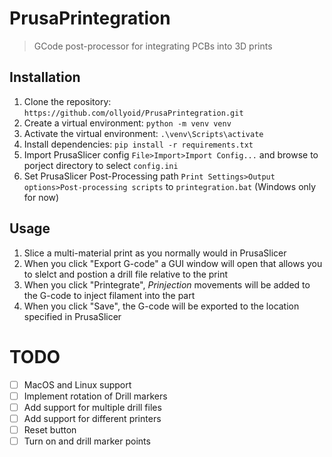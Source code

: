 # PrusaPrintegration
> GCode post-processor for integrating PCBs into 3D prints

## Installation
1. Clone the repository: `https://github.com/ollyoid/PrusaPrintegration.git`
2. Create a virtual environment: `python -m venv venv`
3. Activate the virtual environment: `.\venv\Scripts\activate`
4. Install dependencies: `pip install -r requirements.txt`
5. Import PrusaSlicer config `File>Import>Import Config...` and browse to porject directory to select `config.ini`
6. Set PrusaSlicer Post-Processing path `Print Settings>Output options>Post-processing scripts` to `printegration.bat` (Windows only for now)

## Usage
1. Slice a multi-material print as you normally would in PrusaSlicer
2. When you click "Export G-code" a GUI window will open that allows you to slelct and postion a drill file relative to the print
3. When you click "Printegrate", _Prinjection_ movements will be added to the G-code to inject filament into the part
4. When you click "Save", the G-code will be exported to the location specified in PrusaSlicer

# TODO
- [ ] MacOS and Linux support
- [ ] Implement rotation of Drill markers
- [ ] Add support for multiple drill files
- [ ] Add support for different printers
- [ ] Reset button
- [ ] Turn on and drill marker points